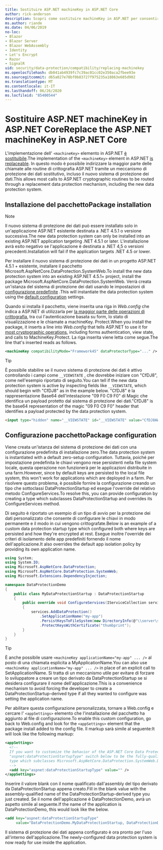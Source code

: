 ```yaml
---
title: Sostituire ASP.NET machineKey in ASP.NET Core
author: rick-anderson
description: Scopri come sostituire machineKey in ASP.NET per consentire l'uso di un nuovo e più sicuro sistema di protezione dei dati.
ms.author: riande
ms.date: 04/06/2019
no-loc:
- Blazor
- Blazor Server
- Blazor WebAssembly
- Identity
- Let's Encrypt
- Razor
- SignalR
uid: security/data-protection/compatibility/replacing-machinekey
ms.openlocfilehash: db041ab4939fc7c39ac01cc02e350aca2fbee93e
ms.sourcegitcommit: d65a027e78bf0b83727f975235a18863e685d902
ms.translationtype: MT
ms.contentlocale: it-IT
ms.lasthandoff: 06/26/2020
ms.locfileid: "85400544"
---
```

# <a name="replace-the-aspnet-machinekey-in-aspnet-core"></a><span data-ttu-id="2d9c4-103">Sostituire ASP.NET machineKey in ASP.NET Core</span><span class="sxs-lookup"><span data-stu-id="2d9c4-103">Replace the ASP.NET machineKey in ASP.NET Core</span></span>

<a name="compatibility-replacing-machinekey"></a>

<span data-ttu-id="2d9c4-104">L'implementazione dell' `<machineKey>` elemento in ASP.NET [è sostituibile](https://blogs.msdn.microsoft.com/webdev/2012/10/23/cryptographic-improvements-in-asp-net-4-5-pt-2/).</span><span class="sxs-lookup"><span data-stu-id="2d9c4-104">The implementation of the `<machineKey>` element in ASP.NET [is replaceable](https://blogs.msdn.microsoft.com/webdev/2012/10/23/cryptographic-improvements-in-asp-net-4-5-pt-2/).</span></span> <span data-ttu-id="2d9c4-105">In questo modo è possibile indirizzare la maggior parte delle chiamate alle routine di crittografia ASP.NET tramite un meccanismo di protezione dei dati sostitutivo, incluso il nuovo sistema di protezione dei dati.</span><span class="sxs-lookup"><span data-stu-id="2d9c4-105">This allows most calls to ASP.NET cryptographic routines to be routed through a replacement data protection mechanism, including the new data protection system.</span></span>

## <a name="package-installation"></a><span data-ttu-id="2d9c4-106">Installazione del pacchetto</span><span class="sxs-lookup"><span data-stu-id="2d9c4-106">Package installation</span></span>

> [!NOTE]
> <span data-ttu-id="2d9c4-107">Il nuovo sistema di protezione dei dati può essere installato solo in un'applicazione ASP.NET esistente destinata a .NET 4.5.1 o versione successiva.</span><span class="sxs-lookup"><span data-stu-id="2d9c4-107">The new data protection system can only be installed into an existing ASP.NET application targeting .NET 4.5.1 or later.</span></span> <span data-ttu-id="2d9c4-108">L'installazione avrà esito negativo se l'applicazione è destinata a .NET 4,5 o versioni precedenti.</span><span class="sxs-lookup"><span data-stu-id="2d9c4-108">Installation will fail if the application targets .NET 4.5 or lower.</span></span>

<span data-ttu-id="2d9c4-109">Per installare il nuovo sistema di protezione dei dati in un progetto ASP.NET 4.5.1 + esistente, installare il pacchetto Microsoft.AspNetCore.DataProtection.SystemWeb.</span><span class="sxs-lookup"><span data-stu-id="2d9c4-109">To install the new data protection system into an existing ASP.NET 4.5.1+ project, install the package Microsoft.AspNetCore.DataProtection.SystemWeb.</span></span> <span data-ttu-id="2d9c4-110">Verrà creata un'istanza del sistema di protezione dei dati usando le impostazioni di [configurazione predefinite](xref:security/data-protection/configuration/default-settings) .</span><span class="sxs-lookup"><span data-stu-id="2d9c4-110">This will instantiate the data protection system using the [default configuration](xref:security/data-protection/configuration/default-settings) settings.</span></span>

<span data-ttu-id="2d9c4-111">Quando si installa il pacchetto, viene inserita una riga in *Web.config* che indica a ASP.NET di utilizzarla per [la maggior parte delle operazioni di crittografia](https://blogs.msdn.microsoft.com/webdev/2012/10/23/cryptographic-improvements-in-asp-net-4-5-pt-2/), tra cui l'autenticazione basata su form, lo stato di visualizzazione e le chiamate a machineKey. Protect.</span><span class="sxs-lookup"><span data-stu-id="2d9c4-111">When you install the package, it inserts a line into *Web.config* that tells ASP.NET to use it for [most cryptographic operations](https://blogs.msdn.microsoft.com/webdev/2012/10/23/cryptographic-improvements-in-asp-net-4-5-pt-2/), including forms authentication, view state, and calls to MachineKey.Protect.</span></span> <span data-ttu-id="2d9c4-112">La riga inserita viene letta come segue.</span><span class="sxs-lookup"><span data-stu-id="2d9c4-112">The line that's inserted reads as follows.</span></span>

```xml
<machineKey compatibilityMode="Framework45" dataProtectorType="..." />
```

>[!TIP]
> <span data-ttu-id="2d9c4-113">È possibile stabilire se il nuovo sistema di protezione dei dati è attivo controllando i campi come `__VIEWSTATE` , che dovrebbe iniziare con "CfDJ8", come nell'esempio riportato di seguito.</span><span class="sxs-lookup"><span data-stu-id="2d9c4-113">You can tell if the new data protection system is active by inspecting fields like `__VIEWSTATE`, which should begin with "CfDJ8" as in the example below.</span></span> <span data-ttu-id="2d9c4-114">"CfDJ8" è la rappresentazione Base64 dell'intestazione "09 F0 C9 F0" di Magic che identifica un payload protetto dal sistema di protezione dei dati.</span><span class="sxs-lookup"><span data-stu-id="2d9c4-114">"CfDJ8" is the base64 representation of the magic "09 F0 C9 F0" header that identifies a payload protected by the data protection system.</span></span>

```html
<input type="hidden" name="__VIEWSTATE" id="__VIEWSTATE" value="CfDJ8AWPr2EQPTBGs3L2GCZOpk...">
```

## <a name="package-configuration"></a><span data-ttu-id="2d9c4-115">Configurazione pacchetto</span><span class="sxs-lookup"><span data-stu-id="2d9c4-115">Package configuration</span></span>

<span data-ttu-id="2d9c4-116">Viene creata un'istanza del sistema di protezione dei dati con una configurazione predefinita di installazione zero.</span><span class="sxs-lookup"><span data-stu-id="2d9c4-116">The data protection system is instantiated with a default zero-setup configuration.</span></span> <span data-ttu-id="2d9c4-117">Tuttavia, poiché per impostazione predefinita le chiavi vengono rese persistenti nella file system locale, questa operazione non funzionerà per le applicazioni distribuite in una farm.</span><span class="sxs-lookup"><span data-stu-id="2d9c4-117">However, since by default keys are persisted to the local file system, this won't work for applications which are deployed in a farm.</span></span> <span data-ttu-id="2d9c4-118">Per risolvere questo problema, è possibile fornire la configurazione creando un tipo che sottoclassi DataProtectionStartup ed esegue l'override del relativo metodo ConfigureServices.</span><span class="sxs-lookup"><span data-stu-id="2d9c4-118">To resolve this, you can provide configuration by creating a type which subclasses DataProtectionStartup and overrides its ConfigureServices method.</span></span>

<span data-ttu-id="2d9c4-119">Di seguito è riportato un esempio di un tipo di avvio per la protezione dei dati personalizzato che consente di configurare le chiavi in modo permanente e il modo in cui vengono crittografate.</span><span class="sxs-lookup"><span data-stu-id="2d9c4-119">Below is an example of a custom data protection startup type which configured both where keys are persisted and how they're encrypted at rest.</span></span> <span data-ttu-id="2d9c4-120">Esegue inoltre l'override dei criteri di isolamento delle app predefiniti fornendo il nome dell'applicazione.</span><span class="sxs-lookup"><span data-stu-id="2d9c4-120">It also overrides the default app isolation policy by providing its own application name.</span></span>

```csharp
using System;
using System.IO;
using Microsoft.AspNetCore.DataProtection;
using Microsoft.AspNetCore.DataProtection.SystemWeb;
using Microsoft.Extensions.DependencyInjection;

namespace DataProtectionDemo
{
    public class MyDataProtectionStartup : DataProtectionStartup
    {
        public override void ConfigureServices(IServiceCollection services)
        {
            services.AddDataProtection()
                .SetApplicationName("my-app")
                .PersistKeysToFileSystem(new DirectoryInfo(@"\\server\share\myapp-keys\"))
                .ProtectKeysWithCertificate("thumbprint");
        }
    }
}
```

>[!TIP]
> <span data-ttu-id="2d9c4-121">È anche possibile usare `<machineKey applicationName="my-app" ... />` al posto di una chiamata esplicita a MyApplicationName.</span><span class="sxs-lookup"><span data-stu-id="2d9c4-121">You can also use `<machineKey applicationName="my-app" ... />` in place of an explicit call to SetApplicationName.</span></span> <span data-ttu-id="2d9c4-122">Si tratta di un meccanismo utile per evitare di forzare lo sviluppatore a creare un tipo derivato da DataProtectionStartup se si desidera configurare il nome dell'applicazione.</span><span class="sxs-lookup"><span data-stu-id="2d9c4-122">This is a convenience mechanism to avoid forcing the developer to create a DataProtectionStartup-derived type if all they wanted to configure was setting the application name.</span></span>

<span data-ttu-id="2d9c4-123">Per abilitare questa configurazione personalizzata, tornare a Web.config e cercare l' `<appSettings>` elemento che l'installazione del pacchetto ha aggiunto al file di configurazione.</span><span class="sxs-lookup"><span data-stu-id="2d9c4-123">To enable this custom configuration, go back to Web.config and look for the `<appSettings>` element that the package install added to the config file.</span></span> <span data-ttu-id="2d9c4-124">Il markup sarà simile al seguente:</span><span class="sxs-lookup"><span data-stu-id="2d9c4-124">It will look like the following markup:</span></span>

```xml
<appSettings>
  <!--
  If you want to customize the behavior of the ASP.NET Core Data Protection stack, set the
  "aspnet:dataProtectionStartupType" switch below to be the fully-qualified name of a
  type which subclasses Microsoft.AspNetCore.DataProtection.SystemWeb.DataProtectionStartup.
  -->
  <add key="aspnet:dataProtectionStartupType" value="" />
</appSettings>
```

<span data-ttu-id="2d9c4-125">Inserire il valore blank con il nome qualificato dall'assembly del tipo derivato da DataProtectionStartup appena creato.</span><span class="sxs-lookup"><span data-stu-id="2d9c4-125">Fill in the blank value with the assembly-qualified name of the DataProtectionStartup-derived type you just created.</span></span> <span data-ttu-id="2d9c4-126">Se il nome dell'applicazione è DataProtectionDemo, avrà un aspetto simile al seguente.</span><span class="sxs-lookup"><span data-stu-id="2d9c4-126">If the name of the application is DataProtectionDemo, this would look like the below.</span></span>

```xml
<add key="aspnet:dataProtectionStartupType"
     value="DataProtectionDemo.MyDataProtectionStartup, DataProtectionDemo" />
```

<span data-ttu-id="2d9c4-127">Il sistema di protezione dei dati appena configurato è ora pronto per l'uso all'interno dell'applicazione.</span><span class="sxs-lookup"><span data-stu-id="2d9c4-127">The newly-configured data protection system is now ready for use inside the application.</span></span>
